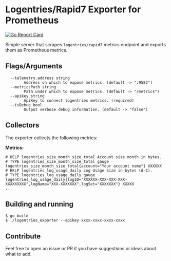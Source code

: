 # Logentries/Rapid7 Exporter for Prometheus

[![Go Report Card](https://goreportcard.com/badge/Diogo-Costa/logentries_exporter)](https://goreportcard.com/report/Diogo-Costa/logentries_exporter) 

Simple server that scrapes `logentries/rapid7` metrics endpoint and exports them as Prometheus metrics.

## Flags/Arguments
```
  --telemetry.address string
        Address on which to expose metrics. (default -> ":9582")
  --metricsPath string
        Path under which to expose metrics. (default -> "/metrics")
  --apikey string
        ApiKey to connect logentries metrics. (required)
  --isDebug bool
        Output verbose debug information. (default -> "false")
```

## Collectors
The exporter collects the following metrics:

**Metrics:**
```
# HELP logentries_size_month_size_total Account size month in bytes.
# TYPE logentries_size_month_size_total gauge
logentries_size_month_size_total{account="Your account name"} XXXXXX
# HELP logentries_log_usage_daily Log Usage Size in bytes (d-1).
# TYPE logentries_log_usage_daily gauge
logentries_log_usage_daily{logID="XXXXXX-XXX-XXX-XXX-XXXXXXXXX",logName="XXX-XXXXXXX",logSet="XXXXXXX"} XXXXX
...
```

## Building and running
```
$ go build
$ ./logentries_exporter --apikey xxxx-xxxx-xxxx-xxxx
```

## Contribute
Feel free to open an issue or PR if you have suggestions or ideas about what to add.
